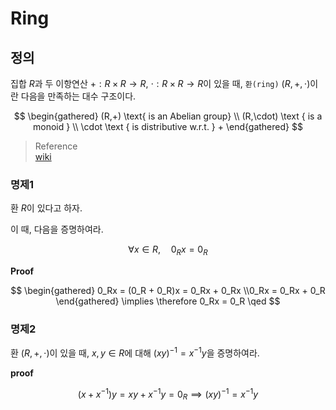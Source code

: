 # Ring
## 정의
집합 $R$과 두 이항연산 $+:R \times R \rightarrow R$, $\cdot : R \times R \rightarrow R$이 있을 때, `환(ring)` $(R,+,\cdot)$이란 다음을 만족하는 대수 구조이다.

$$ \begin{gathered} (R,+) \text{ is an Abelian group} \\ (R,\cdot) \text { is a monoid } \\ \cdot \text { is distributive w.r.t. } + \end{gathered} $$
     
> Reference  
> [wiki](https://en.wikipedia.org/wiki/Ring_(mathematics)#Definition)

### 명제1
환 $R$이 있다고 하자.

이 때, 다음을 증명하여라.

$$\forall x \in R, \quad 0_Rx =0_R$$

**Proof**

$$ \begin{gathered} 0_Rx  = (0_R + 0_R)x = 0_Rx + 0_Rx \\0_Rx = 0_Rx + 0_R \end{gathered} \implies \therefore 0_Rx = 0_R \qed $$

### 명제2

환 $(R,+,\cdot)$이 있을 때, $x,y \in R$에 대해 $(xy)^{-1}=x^{-1}y$을 증명하여라.

**proof**

$$ (x + x^{-1})y = xy + x^{-1}y = 0_R \implies (xy)^{-1} = x^{-1}y $$

